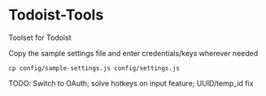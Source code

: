# Todoist-Tools
Toolset for Todoist

Copy the sample settings file and enter credentials/keys wherever needed

	cp config/sample-settings.js config/settings.js

TODO: Switch to OAuth; solve hotkeys on input feature; UUID/temp_id fix
